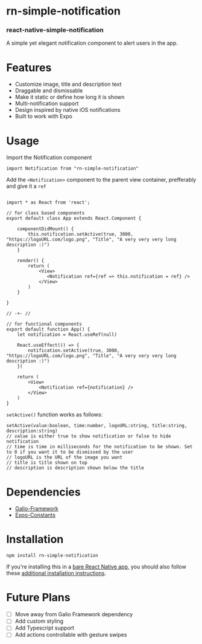 # rn-simple-notification
### react-native-simple-notification
A simple yet elegant notification component to alert users in the app.


# Features

* Customize image, title and description text
* Draggable and dismissable
* Make it static or define how long it is shown
* Multi-notification support
* Design inspired by native iOS notifications
* Built to work with Expo

# Usage

Import the Notification component
```
import Notification from "rn-simple-notification"
```

Add the ```<Notification>``` component to the parent view container, prefferably and give it a ```ref```
```

import * as React from 'react';

// for class based components
export default class App extends React.Component {

    componentDidMount() {
        this.notification.setActive(true, 3000, "https://logoURL.com/logo.png", "Title", "A very very very long description :)")
    }

    render() {
        return (
            <View>
               <Notification ref={ref => this.notification = ref} />
            </View>
        )
    }

}

// -+- //

// for functional components
export default function App() {
    let notification = React.useRef(null)
    
    React.useEffect(() => {
        notification.setActive(true, 3000, "https://logoURL.com/logo.png", "Title", "A very very very long description :)")
    })

    return (
        <View>
            <Notification ref={notification} />
        </View>
    )
}

```

```setActive()``` function works as follows:
```
setActive(value:boolean, time:number, logoURL:string, title:string, description:string)
// value is either true to show notification or false to hide notification
// time is time in milliseconds for the notification to be shown. Set to 0 if you want it to be dismissed by the user
// logoURL is the URL of the image you want
// title is title shown on top
// description is description shown below the title
```



# Dependencies
* [Galio-Framework](https://github.com/galio-org/galio-org.github.io)
* [Expo-Constants](https://github.com/expo/expo-constants)

# Installation
```npm install rn-simple-notification```

If you're installing this in a [bare React Native app](https://docs.expo.io/introduction/managed-vs-bare/), you should also follow these [additional installation instructions](https://github.com/expo/expo/tree/master/packages/expo-constants).

# Future Plans

- [ ] Move away from Galio Framework dependency
- [ ] Add custom styling
- [ ] Add Typescript support
- [ ] Add actions controllable with gesture swipes
